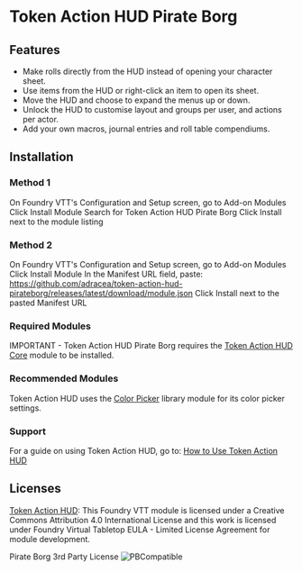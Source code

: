# Token Action HUD Pirate Borg

## Features
- Make rolls directly from the HUD instead of opening your character sheet.
- Use items from the HUD or right-click an item to open its sheet.
- Move the HUD and choose to expand the menus up or down.
- Unlock the HUD to customise layout and groups per user, and actions per actor.
- Add your own macros, journal entries and roll table compendiums.
## Installation
### Method 1
On Foundry VTT's Configuration and Setup screen, go to Add-on Modules
Click Install Module
Search for Token Action HUD Pirate Borg
Click Install next to the module listing
### Method 2
On Foundry VTT's Configuration and Setup screen, go to Add-on Modules
Click Install Module
In the Manifest URL field, paste: https://github.com/adracea/token-action-hud-pirateborg/releases/latest/download/module.json
Click Install next to the pasted Manifest URL
### Required Modules
IMPORTANT - Token Action HUD Pirate Borg requires the [Token Action HUD Core](https://foundryvtt.com/packages/token-action-hud-core) module to be installed.

### Recommended Modules
Token Action HUD uses the [Color Picker](https://foundryvtt.com/packages/color-picker) library module for its color picker settings.

### Support
For a guide on using Token Action HUD, go to: [How to Use Token Action HUD](https://github.com/Larkinabout/fvtt-token-action-hud-core/wiki/How-to-Use-Token-Action-HUD)

## Licenses
[Token Action HUD](https://github.com/Larkinabout/fvtt-token-action-hud-core?tab=readme-ov-file#license):
This Foundry VTT module is licensed under a Creative Commons Attribution 4.0 International License and this work is licensed under Foundry Virtual Tabletop EULA - Limited License Agreement for module development.

Pirate Borg 3rd Party License
![PBCompatible](https://uc81071da741248404f32158cf7e.previews.dropboxusercontent.com/p/thumb/ACP2WgnwjeGn8oC8JSSzmYduGFUYSb-K4iYgFIYplEEyfDTXTSm__fJteFxv_K3vJMkGsubj4GJTSM2-6XehOeRVkAdAmXVOEA1lHt_AK4Njs2RtATeISu3S40pV442zKcXzWl67dtE89p4BXZt11D0UezJyA5Q_0CkHd0JNOdGSKeUPWgH7Y-qQPwcOdp3AtlLDIZcZjDIgmSnVijPKOxIEyNYifmxOLzchStevX8-QvcYQLDVVgoTHDTpd55b8O-IaaFJTP5v3M1bWZfICqL9qKZogslv7NwMhqKx0kkq8hSTktg0M7m6Ron-6tkfPjtWfmWEs7Tw6UqHDq6FFuN-A/p.png)
